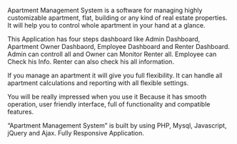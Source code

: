 Apartment Management System is a software for managing highly customizable apartment, flat, building or any kind of real estate properties. It will help you to control whole apartment in your hand at a glance.

This Application has four steps dashboard like Admin Dashboard, Apartment Owner Dashbaord, Employee Dashboard and Renter Dashboard. Admin can controll all and Owner can Monitor Renter all. Employee can Check his Info. Renter can also check his all information.

If you manage an apartment it will give you full flexibility. It can handle all apartment calculations and reporting with all flexible settings.

You will be really impressed when you use it Because it has smooth operation, user friendly interface, full of functionality and compatible features.

“Apartment Management System” is built by using PHP, Mysql, Javascript, jQuery and Ajax. Fully Responsive Application.

	
